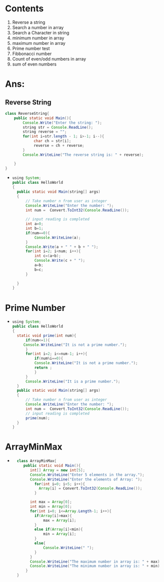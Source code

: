 # Contents
1. Reverse a string
2. Search a number in array
3. Search a Character in string
4. minimum number in array
5. maximum number in array
6. Prime number test 
7. Fibbonacci number
8. Count of even/odd numbers in array
9. sum of even numbers


# Ans: 
##  Reverse String
```java
class ReverseString{
    public static void Main(){
        Console.Write("Enter the string: ");
        string str = Console.ReadLine();
        string reverse = "";
        for(int i=str.length - 1; i>-1; i--){
             char ch = str[i];
             reverse = ch + reverse;
        }
        Console.WriteLine("The reverse string is: " + reverse);

    }
}
```




- ```java
  using System;
  public class HelloWorld
  {
    public static void Main(string[] args)
    {
        // Take number n from user as integer 
        Console.WriteLine("Enter the number: "); 
        int num =  Convert.ToInt32(Console.ReadLine()); 
        
        // input reading is completed
        int a=0;
        int b=1;
        if(num==0){
            Console.WriteLine(a);
        }
        Console.Write(a + " " + b + " ");
        for(int i=2; i<num; i++){
            int c=(a+b);
            Console.Write(c + " ");
            a=b;
            b=c;
        }
        
    }
  }
  ```
# Prime Number
- ```java
  using System;
  public class HelloWorld
  {
    static void prime(int num){
        if(num<=1){
       Console.WriteLine("It is not a prime number."); 
        }
        for(int i=2; i<=num-1; i++){
            if(num%i==0){
            Console.WriteLine("It is not a prime number.");
            return ;
            }
        }
        Console.WriteLine("It is a prime number.");
    }
    public static void Main(string[] args)
    {
        // Take number n from user as integer 
        Console.WriteLine("Enter the number: "); 
        int num =  Convert.ToInt32(Console.ReadLine()); 
        // input reading is completed
        prime(num);
    }
  }
  ```
# ArrayMinMax
- ```java
    class ArrayMinMax{
       public static void Main(){
          int[] Array = new int[5];
          Console.WriteLine("Enter 5 elements in the array.");
          Console.WriteLine("Enter the elements of Array: ");
            for(int i=0; i<5; i++){
              Array[i] = Convert.ToInt32(Console.ReadLine());
            }

          int max = Array[0];
          int min = Array[0];
          for(int i=0; i<=Array.Length-1; i++){
            if(Array[i]>max){
                max = Array[i];
            }
            else if(Array[i]<min){
                min = Array[i];
            }
            else{
                Console.WriteLine(" ");
            }
          }
          Console.WriteLine("The maximum number in array is: " + max);
          Console.WriteLine("The minimum number in array is: " + min);
        }
    }
  ```

